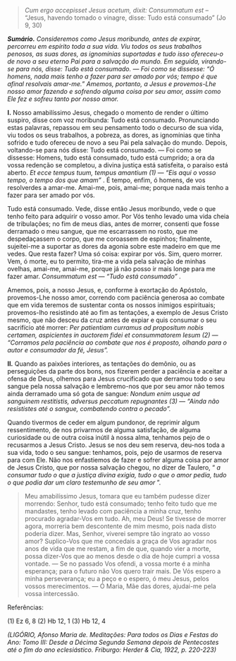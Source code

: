 > *Cum ergo accepisset Jesus acetum, dixit: Consummatum est* – “Jesus, havendo tomado o vinagre, disse: Tudo está consumado” (Jo 9, 30)

***Sumário.** Consideremos como Jesus moribundo, antes de expirar, percorreu em espírito toda a sua vida. Viu todos os seus trabalhos penosos, as suas dores, as ignomínias suportadas e tudo isso ofereceu-o de novo a seu eterno Pai para a salvação do mundo. Em seguida, virando-se para nós, disse: Tudo está consumado. — Foi como se dissesse: “Ó homens, nada mais tenho a fazer para ser amado por vós; tempo é que afinal resolvais amar-me.” Amemos, portanto, a Jesus e provemos-Lhe nosso amor fazendo e sofrendo alguma coisa por seu amor, assim como Ele fez e sofreu tanto por nosso amor.*

**I.** Nosso amabilíssimo Jesus, chegado o momento de render o último suspiro, disse com voz moribunda: Tudo está consumado. Pronunciando estas palavras, repassou em seu pensamento todo o decurso de sua vida, viu todos os seus trabalhos, a pobreza, as dores, as ignomínias que tinha sofrido e tudo ofereceu de novo a seu Pai pela salvação do mundo. Depois, voltando-se para nós disse: Tudo está consumado. — Foi como se dissesse: Homens, tudo está consumado, tudo está cumprido; a ora da vossa redenção se completou, a divina justiça está satisfeita, o paraíso está aberto. *Et ecce tempus tuum, tempus amantium (1) — “Eis aqui o vosso tempo, o tempo dos que amam”* . É tempo, enfim, ó homens, de vos resolverdes a amar-me. Amai-me, pois, amai-me; porque nada mais tenho a fazer para ser amado por vós.

Tudo está consumado. Vede, disse então Jesus moribundo, vede o que tenho feito para adquirir o vosso amor. Por Vós tenho levado uma vida cheia de tribulações; no fim de meus dias, antes de morrer, consenti que fosse derramado o meu sangue, que me escarrassem no rosto, que me despedaçassem o corpo, que me coroassem de espinhos; finalmente, sujeitei-me a suportar as dores da agonia sobre este madeiro em que me vedes. Que resta fazer? Uma só coisa: expirar por vós. Sim, quero morrer. Vem, ó morte, eu to permito, tira-me a vida pela salvação de minhas ovelhas, amai-me, amai-me, porque já não posso ir mais longe para me fazer amar. *Consummatum est — “Tudo está consumado”* .

Amemos, pois, a nosso Jesus, e, conforme à exortação do Apóstolo, provemos-Lhe nosso amor, correndo com paciência generosa ao combate que em vida teremos de sustentar conta os nossos inimigos espirituais; provemos-lho resistindo até ao fim as tentações, a exemplo de Jesus Cristo mesmo, que não desceu da cruz antes de expiar e quis consumar o seu sacrifício até morrer: *Per patientiam curramus ad propositum nobis certamen, aspicientes in auctorem fidei et consummatorem Iesum (2) — “Corramos pela paciência ao combate que nos é proposto, olhando para o autor e consumador da fé, Jesus”.*

**II.** Quando as paixões interiores, as tentações do demônio, ou as perseguições da parte dos bons, nos fizerem perder a paciência e aceitar a ofensa de Deus, olhemos para Jesus crucificado que derramou todo o seu sangue pela nossa salvação e lembremo-nos que por seu amor não temos ainda derramado uma só gota de sangue: *Nondum enim usque ad sanguinem restitistis, adversus peccatum repugnantes (3) — “Ainda não resististes até o sangue, combatendo contra o pecado”.*

Quando tivermos de ceder em algum pundonor, de reprimir algum ressentimento, de nos privarmos de alguma satisfação, de alguma curiosidade ou de outra coisa inútil à nossa alma, tenhamos pejo de o recusarmos a Jesus Cristo. Jesus se nos deu sem reserva, deu-nos toda a sua vida, todo o seu sangue: tenhamos, pois, pejo de usarmos de reserva para com Ele. Não nos enfastiemos de fazer e sofrer alguma coisa por amor de Jesus Cristo, que por nossa salvação chegou, no dizer de Taulero, “ *a consumar tudo o que a justiça divina exigia, tudo o que o amor pedia, tudo o que podia dar um claro testemunho de seu amor* ”.

> Meu amabilíssimo Jesus, tomara que eu também pudesse dizer morrendo: Senhor, tudo está consumado; tenho feito tudo que me mandastes, tenho levado com paciência a minha cruz, tenho procurado agradar-Vos em tudo. Ah, meu Deus! Se tivesse de morrer agora, morreria bem descontente de mim mesmo, pois nada disto poderia dizer. Mas, Senhor, viverei sempre tão ingrato ao vosso amor? Suplico-Vos que me concedais a graça de Vos agradar nos anos de vida que me restam, a fim de que, quando vier a morte, possa dizer-Vos que ao menos desde o dia de hoje cumpri a vossa vontade. — Se no passado Vos ofendi, a vossa morte é a minha esperança; para o futuro não Vos quero trair mais. De Vós espero a minha perseverança; eu a peço e o espero, ó meu Jesus, pelos vossos merecimentos. — Ó Maria, Mãe das dores, ajudai-me pela vossa intercessão.

Referências:

\(1\) Ez 6, 8 (2) Hb 12, 1 (3) Hb 12, 4

*(LIGÓRIO, Afonso Maria de. Meditações: Para todos os Dias e Festas do Ano: Tomo III: Desde a Décima Segunda Semana depois de Pentecostes até o fim do ano eclesiástico. Friburgo: Herder & Cia, 1922, p. 220-223)*
